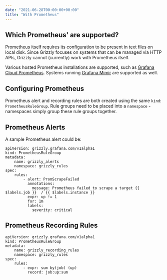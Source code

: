 ```yaml
---
date: "2021-06-28T00:00:00+00:00"
title: "With Prometheus"
---
```


## Which Prometheus' are supported?

Prometheus itself requires its configuration to be present in text files on
local disk. Since Grizzly focuses on systems that can be managed via HTTP APIs,
Grizzly cannot (currently) work with Prometheus itself.

Various hosted Prometheus installations are supported, such as [Grafana Cloud Prometheus](https://grafana.com/go/grafana-cloud-prometheus-1/). Systems running [Grafana Mimir](https://grafana.com/docs/mimir/latest/) are supported as well.

## Configuring Prometheus
Prometheus alert and recording rules are both created using the same `kind`:
`PrometheusRuleGroup`. Rule groups need to be placed into a `namespace` -
namespaces simply group these rule groups together.

## Prometheus Alerts

A sample Prometheus alert could be:
```
apiVersion: grizzly.grafana.com/v1alpha1
kind: PrometheusRuleGroup
metadata:
    name: grizzly_alerts
    namespace: grizzly_rules
spec:
    rules:
        - alert: PromScrapeFailed
          annotations:
            message: Prometheus failed to scrape a target {{ $labels.job }}  / {{ $labels.instance }}
          expr: up != 1
          for: 1m
          labels:
            severity: critical
```

## Prometheus Recording Rules

```
apiVersion: grizzly.grafana.com/v1alpha1
kind: PrometheusRuleGroup
metadata:
    name: grizzly_recording_rules
    namespace: grizzly_rules
spec:
    rules:
        - expr: sum by(job) (up)
          record: job:up:sum
```
